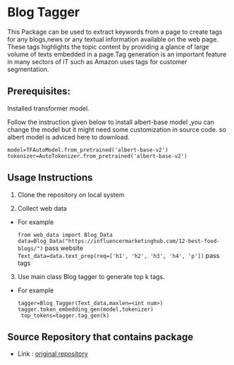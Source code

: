 # Blog Tagger 

This Package can be used to extract keywords from a page to create tags for any blogs,news or any textual information available on the web page.
These tags highlights the topic content by providing a glance of large volume of texts embedded in a page.Tag generation is an important feature
in many sectors of IT such as Amazon uses tags for customer segmentation.

## Prerequisites:

Installed transformer model.<br>

Follow the instruction given below to install albert-base model ,you can change the model but it might need some customization in source code. 
so albert model is adviced here to download.

`model=TFAutoModel.from_pretrained('albert-base-v2')` <br>
`tokenizer=AutoTokenizer.from_pretrained('albert-base-v2')` <br>



## Usage Instructions

1. Clone the repository on local system 

2. Collect web data <br>

- For example <br>

  `from web_data import Blog_Data` <br>
  `data=Blog_Data("https://influencermarketinghub.com/12-best-food-blogs/")` pass website <br>
  `Text_data=data.text_prep(req=['h1', 'h2', 'h3', 'h4', 'p'])` pass tags <br>

3. Use main class Blog tagger to generate top k tags. <br>

- For example <br>

  `tagger=Blog_Tagger(Text_data,maxlen=<int num>)` <br>
  `tagger.token_embedding_gen(model,tokenizer)` <br>
  ` top_tokens=tagger.tag_gen(k)` <br>

## Source Repository that contains package 

- Link : [original repository](github.com/zyberg2091/nlp)
